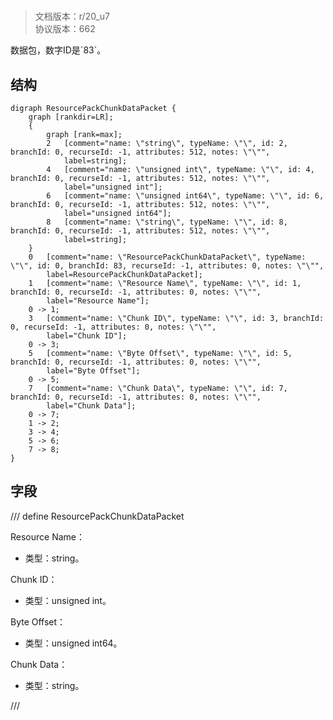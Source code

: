 # <!-- md:samp ResourcePackChunkDataPacket -->

> 文档版本：r/20_u7<br/>协议版本：662

<!-- md:samp ResourcePackChunkDataPacket -->数据包，数字ID是`83`。

## 结构

```viz
digraph ResourcePackChunkDataPacket {
	graph [rankdir=LR];
	{
		graph [rank=max];
		2	[comment="name: \"string\", typeName: \"\", id: 2, branchId: 0, recurseId: -1, attributes: 512, notes: \"\"",
			label=string];
		4	[comment="name: \"unsigned int\", typeName: \"\", id: 4, branchId: 0, recurseId: -1, attributes: 512, notes: \"\"",
			label="unsigned int"];
		6	[comment="name: \"unsigned int64\", typeName: \"\", id: 6, branchId: 0, recurseId: -1, attributes: 512, notes: \"\"",
			label="unsigned int64"];
		8	[comment="name: \"string\", typeName: \"\", id: 8, branchId: 0, recurseId: -1, attributes: 512, notes: \"\"",
			label=string];
	}
	0	[comment="name: \"ResourcePackChunkDataPacket\", typeName: \"\", id: 0, branchId: 83, recurseId: -1, attributes: 0, notes: \"\"",
		label=ResourcePackChunkDataPacket];
	1	[comment="name: \"Resource Name\", typeName: \"\", id: 1, branchId: 0, recurseId: -1, attributes: 0, notes: \"\"",
		label="Resource Name"];
	0 -> 1;
	3	[comment="name: \"Chunk ID\", typeName: \"\", id: 3, branchId: 0, recurseId: -1, attributes: 0, notes: \"\"",
		label="Chunk ID"];
	0 -> 3;
	5	[comment="name: \"Byte Offset\", typeName: \"\", id: 5, branchId: 0, recurseId: -1, attributes: 0, notes: \"\"",
		label="Byte Offset"];
	0 -> 5;
	7	[comment="name: \"Chunk Data\", typeName: \"\", id: 7, branchId: 0, recurseId: -1, attributes: 0, notes: \"\"",
		label="Chunk Data"];
	0 -> 7;
	1 -> 2;
	3 -> 4;
	5 -> 6;
	7 -> 8;
}

```

## 字段

/// define
ResourcePackChunkDataPacket

Resource Name：<!-- md:samp string -->

- 类型：string。

Chunk ID：<!-- md:samp unsigned int -->

- 类型：unsigned int。

Byte Offset：<!-- md:samp unsigned int64 -->

- 类型：unsigned int64。

Chunk Data：<!-- md:samp string -->

- 类型：string。


///
